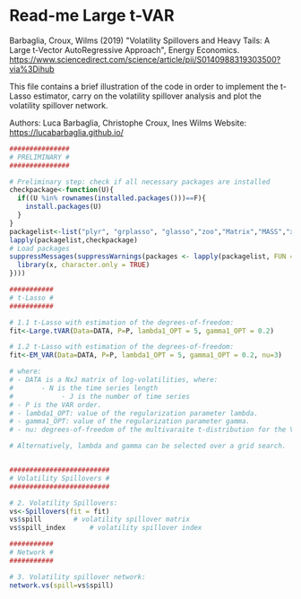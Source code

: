 
# Read-me Large t-VAR

Barbaglia, Croux, Wilms (2019) "Volatility Spillovers and Heavy Tails: A Large t-Vector AutoRegressive Approach", Energy Economics.
https://www.sciencedirect.com/science/article/pii/S0140988319303500?via%3Dihub

This file contains a brief illustration of the code in order to implement the t-Lasso estimator, carry on the volatility spillover analysis and plot the volatility spillover network.

Authors: Luca Barbaglia, Christophe Croux, Ines Wilms
Website: https://lucabarbaglia.github.io/


``` r 
###############
# PRELIMINARY #
###############

# Preliminary step: check if all necessary packages are installed 
checkpackage<-function(U){
  if((U %in% rownames(installed.packages()))==F){
    install.packages(U)
  }
}
packagelist<-list("plyr", "grplasso", "glasso","zoo","Matrix","MASS","xtable","CADFtest","plm","foreach","doSNOW","QRM","vars","igraph","ggplot2","scales","rARPACK","ghyp","magic","MVN","glmnet")
lapply(packagelist,checkpackage)
# Load packages
suppressMessages(suppressWarnings(packages <- lapply(packagelist, FUN = function(x) {
  library(x, character.only = TRUE)
})))

###########
# t-Lasso #
###########

# 1.1 t-Lasso with estimation of the degrees-of-freedom:
fit<-Large.tVAR(Data=DATA, P=P, lambda1_OPT = 5, gamma1_OPT = 0.2) 

# 1.2 t-Lasso with estimation of the degrees-of-freedom:
fit<-EM_VAR(Data=DATA, P=P, lambda1_OPT = 5, gamma1_OPT = 0.2, nu=3) 

# where:
# - DATA is a NxJ matrix of log-volatilities, where:
#	    - N is the time series length
#            - J is the number of time series
# - P is the VAR order.
# - lambda1_OPT: value of the regularization parameter lambda.
# - gamma1_OPT: value of the regularization parameter gamma.
# - nu: degrees-of-freedom of the multivaraite t-distribution for the VAR innnovations.

# Alternatively, lambda and gamma can be selected over a grid search.


#########################
# Volatility Spillovers #
#########################

# 2. Volatility Spillovers:
vs<-Spillovers(fit = fit)
vs$spill 		# volatility spillover matrix
vs$spill_index 		# volatility spillover index

###########
# Network #
###########

# 3. Volatility spillover network:
network.vs(spill=vs$spill)

```





